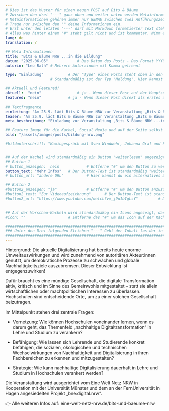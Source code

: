 ```yaml
---
# Dies ist das Muster für einen neuen POST auf Bits & Bäume
# Zwischen den drei "---" ganz oben und weiter unten werden Metainformationen eingetragen.
# Metainformationen gehören immer nur GENAU zwischen zwei Anführungszeichen.
# Trage nur zwischen den "" deine Informationen ein.
# Erst unter den letzten "---" darf mit Markdown formatierter Text stehen.
# Alles was hinter einem "#" steht gilt nicht und ist kommentar. Nimm ein "#" weg, wenn du die jeweilige information dahinter festlegen willst.
lang: de
translation: /

## Meta Informationen
title: "Bits & Bäume NRW ...in die Bildung"
datum: "2025-06-05" 			# Das Datum des Posts - Das Format YYYY-MM-DD muss eingehalten werden!
autorin: "Leo Rath"	# Mehrere Autor:innen mit Komma getrennt

type: "Einladung"			# Der "Type" eines Posts steht oben in den Kacheln und auf der Seite ganz oben.
					# Standardmäßig ist der Typ "Meldung". Hier kannst du das ändern z.B. "Bericht" oder "Jobangebot" etc.

## Aktuell und Featured?
aktuell:  "nein" 				# ja - Wenn dieser Post auf der Hauptseite unter Aktuelles auftauchen soll (falls er nicht featured ist)
featured: "nein"  			# ja - Wenn dieser Post direkt als erstes auf der Landing Page angezeigt werden soll, ansonsten "nein" oder Zeile löschen

## Textfragmente
einleitung: "Am 25.9. lädt Bits & Bäume NRW zur Veranstaltung „Bits & Bäume NRW ...in die Bildung“ ein. Wie kann die Integration des Themenfelds der nachhaltigen Digitaltransformation in Lehre und Studium an den Hochschulen gelingen? Wir diskutieren mit Fachpersonen und allen Interessierten: praxisnah, inter- sowie transdisziplinär."				# Die Einleitung erscheint auf der Seite noch vor den Autor:innen und dem Feature Image
teaser: "Am 25.9. lädt Bits & Bäume NRW zur Veranstaltung „Bits & Bäume NRW ...in die Bildung“ ein. Wie kann die Integration des Themenfelds der nachhaltigen Digitaltransformation in Lehre und Studium an den Hochschulen gelingen? Wir diskutieren mit Fachpersonen und allen Interessierten: praxisnah, inter- sowie transdisziplinär."			# Der Teaser wird auf den Kacheln als Anreißertext angezeigt.
meta_beschreibung: "Einladung zur Veranstaltung „Bits & Bäume NRW ...in die Bildung“" 			# ≤135 Zeichen Beschreibugnstext der in Social Media und Suchergebnissen unter dem Titel angezeigt wird (also extern)

## Feature Image für die Kachel, Social Media und auf der Seite selbst
bild: "/assets/images/posts/bildung-nrw.png"

#bildunterschrift: "Kamingespräch mit Svea Windwehr, Johanna Graf und Friederike Hildebrandt (von links)"


## Auf der Kachel wird standardmäßig ein Button "weiterlesen" angezeigt. Dieser kann hier angepasst oder versteckt werden
## Button 1
# button_anzeigen:  nein 			# Entferne "#" um den Button zu verstecken
button_text: "Mehr Infos"	# Der Button-Text ist standardmäßig "weiterlesen"
# button_url: "andere URL"			# Hier kannst du ein alternatives Ziel z.B. eine extern URL angeben

## Button 2
#button2_anzeigen: "ja" 			# Entferne "#" um den Button anzuzueigen
#button2_text: "Zur Videoaufzeichnung"		# Der Button-Text ist standardmäßig "weiterlesen"
#button2_url: "https://www.youtube.com/watch?v=_j9u1bIgLsY"			# DIE URL ist standardmäßig die des Posts - Hier kannst du ein alternatives Ziel z.B. eine extern URL angeben


## Auf der Vorschau-Kacheln wird standardmäßog ein Icons angezeigt, das kann hier abgeschaltet werden.
#icon: ""					# Entferne das "#" um das Icon auf der Kachel auszuschalten

#########################################################################################################
### Unter den Drei folgenden Strichen "---" Geht der Inhalt los der in Markdown formatiert sein darf! ###
#########################################################################################################
---
```

Hintergrund: Die aktuelle Digitalisierung hat bereits heute enorme Umweltauswirkungen und wird zunehmend von autoritären Akteur:innen genutzt, um demokratische Prozesse zu schwächen und globale Nachhaltigkeitsziele auszubremsen. Dieser Entwicklung ist entgegenzuwirken!

Dafür braucht es eine mündige Gesellschaft, die digitale Transformation aktiv, kritisch und im Sinne des Gemeinwohls mitgestaltet – statt sie allein wirtschaftlichen oder machtpolitischen Interessen zu überlassen. Hochschulen sind entscheidende Orte, um zu einer solchen Gesellschaft beizutragen.

Im Mittelpunkt stehen drei zentrale Fragen:

* Vernetzung: Wie können Hochschulen voneinander lernen, wenn es darum geht, das Themenfeld „nachhaltige Digitaltransformation“ in Lehre und Studium zu verankern?

* Befähigung: Wie lassen sich Lehrende und Studierende konkret befähigen, die sozialen, ökologischen und technischen Wechselwirkungen von Nachhaltigkeit und Digitalisierung in ihren Fachbereichen zu erkennen und mitzugestalten?

* Strategie: Wie kann nachhaltige Digitalisierung dauerhaft in Lehre und Studium in Hochschulen verankert werden?

Die Veranstaltung wird ausgerichtet vom Eine Welt Netz NRW in Kooperation mit der Universität Münster und dem an der FernUniversität in Hagen angesiedelten Projekt „bne:digital.nrw“.

👉 Alle weiteren Infos auf: eine-welt-netz-nrw.de/bits-und-baeume-nrw
